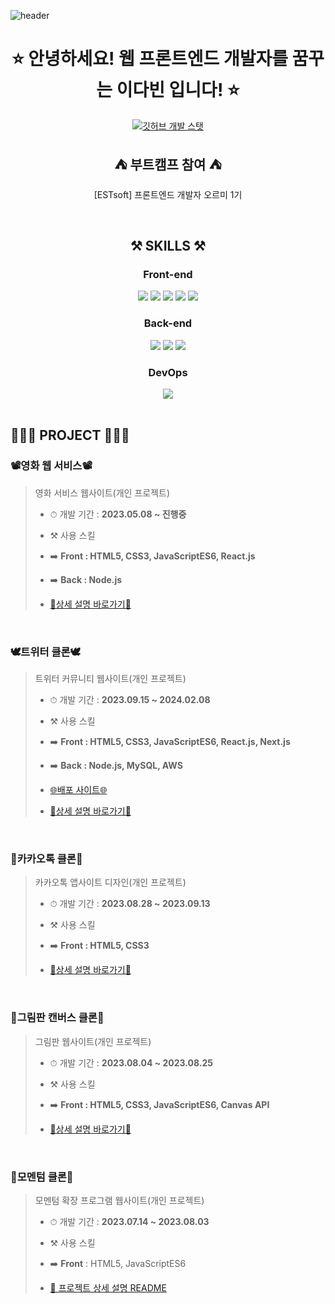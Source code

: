 <!-- ---------- ---------- ---------- ---------- ---------- 메인 깃허브 헤더 ---------- ---------- ---------- ---------- ---------- -->

![header](https://capsule-render.vercel.app/api?type=waving&color=gradient&weight=500&height=300&section=header&text=✨Hello,Everyone!!✨&fontSize=60)

<!-- ---------- ---------- ---------- ---------- ---------- 가운데 정렬1 시작 ---------- ---------- ---------- ---------- ---------- -->
<div align=center>

# ⭐ 안녕하세요! 웹 프론트엔드 개발자를 꿈꾸는 이다빈 입니다! ⭐
<!-- 깃허브 스탯 표기(순위 대신 깃허브 로고 표시) -->
[![깃허브 개발 스탯](https://github-readme-stats.vercel.app/api?username=Yeon-seong&count_private=true&show_icons=true&theme=ambient_gradient&weight=50&height=200&rank_icon=github)](https://github.com/anuraghazra/github-readme-stats)
<br>

<!-- ## 📚 블로그 정리노트 📚
<a href="https://yeon-seong.github.io/frontend_wenivlog/">
  🐱위니블로그(Wenivlog)🐱
</a>-->

## ⛺ 부트캠프 참여 ⛺
<a herf="https://github.com/Yeon-seong/est-front-boot">
  <p>[ESTsoft] 프론트엔드 개발자 오르미 1기</p>
</a>

</div>
<br>
<!-- ---------- ---------- ---------- ---------- ---------- 가운데 정렬1 끝 ---------- ---------- ---------- ---------- ---------- -->

<!-- ---------- ---------- ---------- ---------- ---------- 가운데 정렬2 시작 ---------- ---------- ---------- ---------- ---------- -->
<div align=center>

## ⚒️ SKILLS ⚒️
### Front-end
  <img src="https://img.shields.io/badge/HTML5-E34F26?style=for-the-badge&logo=html5&logoColor=white"/>
  <img src="https://img.shields.io/badge/CSS3-1572B6?style=for-the-badge&logo=CSS3&logoColor=white">
  <img src="https://img.shields.io/badge/JavaScript-F7DF1E?style=for-the-badge&logo=JavaScript&logoColor=white"/>
  <img src="https://img.shields.io/badge/React-20232A?style=for-the-badge&logo=react&logoColor=61DAFB"/>
  <img src="https://img.shields.io/badge/Next.js-000?logo=nextdotjs&logoColor=fff&style=for-the-badge"/>

### Back-end
  <img src="https://img.shields.io/badge/Node.js-43853D?style=for-the-badge&logo=node.js&logoColor=white"/>
  <img src="https://img.shields.io/badge/MySQL-005C84?style=for-the-badge&logo=mysql&logoColor=white"/>
  <img src="https://img.shields.io/badge/Amazon_AWS-FF9900?style=for-the-badge&logo=amazonaws&logoColor=white"/>

### DevOps
  <img src="https://img.shields.io/badge/GitHub-100000?style=for-the-badge&logo=github&logoColor=white"/>

</div>
<br>
<!-- ---------- ---------- ---------- ---------- ---------- 가운데 정렬2 끝 ---------- ---------- ---------- ---------- ---------- -->

## 👩🏻‍💻 PROJECT 👩🏻‍💻
### 📽영화 웹 서비스📽
> 영화 서비스 웹사이트(개인 프로젝트)
  > * <p>⏱ 개발 기간 : <b>2023.05.08 ~ 진행중</b></p>
  > * <p>⚒️ 사용 스킬</p>
  > * <p>➡️ <b>Front : HTML5, CSS3, JavaScriptES6, React.js</b></p>
  > * <p>➡️ <b>Back : Node.js</b></p>
  > * <a href="https://github.com/Yeon-seong/react-movie-web"><p>🔗상세 설명 바로가기🔗</p></a>
  <br>

### 🕊트위터 클론🕊
> 트위터 커뮤니티 웹사이트(개인 프로젝트)
  > * <p>⏱ 개발 기간 : <b>2023.09.15 ~ 2024.02.08</b></p>
  > * <p>⚒️ 사용 스킬 </p>
  > * <p>➡️ <b>Front : HTML5, CSS3, JavaScriptES6, React.js, Next.js</b></p>
  > * <p>➡️ <b>Back : Node.js, MySQL, AWS</b> </p>
  > * <a href="http://nodebird.xyz/"> <p>🌐배포 사이트🌐</p></a>
  > * <a href="https://github.com/Yeon-seong/react-nodebird"><p>🔗상세 설명 바로가기🔗</p></a>
  <br>

### 💬카카오톡 클론💬
> 카카오톡 앱사이트 디자인(개인 프로젝트)
  > * <p>⏱ 개발 기간 : <b>2023.08.28 ~ 2023.09.13</b></p>
  > * <p>⚒️ 사용 스킬</p>
  > * <p>➡️ <b>Front : HTML5, CSS3</b></p>
  > * <a href="https://github.com/Yeon-seong/FrontEnd_Project"><p>🔗상세 설명 바로가기🔗</p></a>
  <br>

### 🎨그림판 캔버스 클론🎨
> 그림판 웹사이트(개인 프로젝트)
  > * <p>⏱ 개발 기간 : <b>2023.08.04 ~ 2023.08.25</b></p>
  > * <p>⚒️ 사용 스킬</p>
  > * <p>➡️ <b>Front : HTML5, CSS3, JavaScriptES6, Canvas API</b></p>
  > * <a href="https://github.com/Yeon-seong/FrontEnd_Project"><p>🔗상세 설명 바로가기🔗</p></a>
  <br>

### 📒모멘텀 클론📒
> 모멘텀 확장 프로그램 웹사이트(개인 프로젝트)
  > * <p>⏱ 개발 기간 : <b>2023.07.14 ~ 2023.08.03</b></p>
  > * <p>⚒️ 사용 스킬</p>
  > * <p> ➡️ <b>Front</b> : HTML5, JavaScriptES6</p>
  > * <a href="https://github.com/Yeon-seong/FrontEnd_Project"><p>🔗 프로젝트 상세 설명 README</p></a>
  <br>
